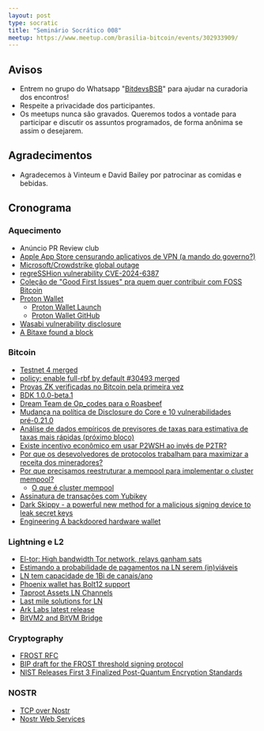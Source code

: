 ```yaml
---
layout: post
type: socratic
title: "Seminário Socrático 008"
meetup: https://www.meetup.com/brasilia-bitcoin/events/302933909/
---
```


## Avisos

* Entrem no grupo do Whatsapp "[BitdevsBSB](https://chat.whatsapp.com/KxuGyYu4TZy94KcA1yXCzi)" para ajudar na curadoria dos encontros!
* Respeite a privacidade dos participantes.
* Os meetups nunca são gravados. Queremos todos a vontade para participar e discutir os assuntos programados, de forma anônima se assim o desejarem.

## Agradecimentos

* Agradecemos à Vinteum e David Bailey por patrocinar as comidas e bebidas.

## Cronograma

### Aquecimento
* Anúncio PR Review club
* [Apple App Store censurando aplicativos de VPN (a mando do governo?)](https://x.com/protonvpn/status/1825181045035074016)
* [Microsoft/Crowdstrike global outage](https://www.nytimes.com/2024/07/19/business/microsoft-outage-cause-azure-crowdstrike.html)
* [regreSSHion vulnerability CVE-2024-6387](https://www.qualys.com/2024/07/01/cve-2024-6387/regresshion.txt)
* [Coleção de "Good First Issues" pra quem quer contribuir com FOSS Bitcoin](https://x.com/Bitcoin_Devs/status/1808170965999956280)
* [Proton Wallet](https://proton.me/wallet)
  * [Proton Wallet Launch](https://proton.me/blog/proton-wallet-launch)
  * [Proton Wallet GitHub](https://github.com/ProtonWallet/andromeda)
* [Wasabi vulnerability disclosure](https://github.com/WalletWasabi/WalletWasabi/discussions/13249)
* [A Bitaxe found a block](https://x.com/bitentrepreneur/status/1816173826754929125)

### Bitcoin

* [Testnet 4 merged](https://github.com/bitcoin/bitcoin/pull/29775)
* [policy: enable full-rbf by default #30493 merged](https://github.com/bitcoin/bitcoin/pull/30493)
* [Provas ZK verificadas no Bitcoin pela primeira vez](https://bitcoinmagazine.com/technical/a-zero-knowledge-proof-is-verified-on-bitcoin-for-the-first-time-in-history)
* [BDK 1.0.0-beta.1](https://github.com/bitcoindevkit/bdk/releases/tag/v1.0.0-beta.1)
* [Dream Team de Op_codes para o Roasbeef](https://x.com/roasbeef/status/1813658193631023416)
* [Mudança na política de Disclosure do Core e 10 vulnerabilidades pré-0.21.0](https://x.com/darosior/status/1808489727730786365)
* [Análise de dados empíricos de previsores de taxas para estimativa de taxas mais rápidas (próximo bloco)](https://delvingbitcoin.org/t/empirical-data-analysis-of-fee-rate-forecasters-for-asap-next-block-fee-estimation/1022)
* [Existe incentivo econômico em usar P2WSH ao invés de P2TR?](https://bitcoin.stackexchange.com/questions/123500/is-there-an-economic-incentive-to-use-p2wsh-over-p2tr)
* [Por que os desevolvedores de protocolos trabalham para maximizar a receita dos mineradores?](https://bitcoin.stackexchange.com/questions/123679/why-do-protocol-developers-work-on-maximizing-miner-revenue)
* [Por que precisamos reestruturar a mempool para implementar o cluster mempool?](https://bitcoin.stackexchange.com/questions/123682/why-is-restructure-of-mempool-required-with-cluster-mempool)
  * [O que é cluster mempool](https://bitcoinops.org/en/topics/cluster-mempool/)
* [Assinatura de transações com Yubikey](https://vxtwitter.com/Nneuman/status/1816862638900658562)
* [Dark Skippy - a powerful new method for a malicious signing device to leak secret keys](https://x.com/utxoclub/status/1820520960476561825)
* [Engineering A backdoored hardware wallet](https://t.co/uVUujoQzaz)


### Lightning e L2

* [El-tor: High bandwidth Tor network, relays ganham sats](https://devpost.com/software/el-tor?ref_content=my-projects-tab&ref_feature=my_projects)
* [Estimando a probabilidade de pagamentos na LN serem (in)viáveis](https://delvingbitcoin.org/t/estimating-likelihood-for-lightning-payments-to-be-in-feasible/)
* [LN tem capacidade de 1Bi de canais/ano](https://x.com/peterktodd/status/1813928457946153056)
* [Phoenix wallet has Bolt12 support](https://github.com/ACINQ/phoenix/releases/tag/android-v2.3.1)
* [Taproot Assets LN Channels](https://x.com/lightning/status/1815768786752164213)
* [Last mile solutions for LN](https://bitcoinmagazine.com/technical/assessing-the-lightning-networks-last-mile-solutions)
* [Ark Labs latest release](https://x.com/ArkLabsHQ/status/1825542684553203722)
* [BitVM2 and BitVM Bridge](https://x.com/alexeiZamyatin/status/1824034904516051335)

### Cryptography
* [FROST RFC](https://x.com/conradoplg/status/1808612054200373757)
* [BIP draft for the FROST threshold signing protocol](https://groups.google.com/g/bitcoindev/c/PeMp2HQl-H4)
* [NIST Releases First 3 Finalized Post-Quantum Encryption Standards](https://www.nist.gov/news-events/news/2024/08/nist-releases-first-3-finalized-post-quantum-encryption-standards)

### NOSTR
* [TCP over Nostr](https://primal.net/e/note1uk728fkpgt8qqe2a9gylc9af5e4kjkyr05f3c04zpv8jgzwu9s6qpks74v)
* [Nostr Web Services](https://github.com/asmogo/nws)

